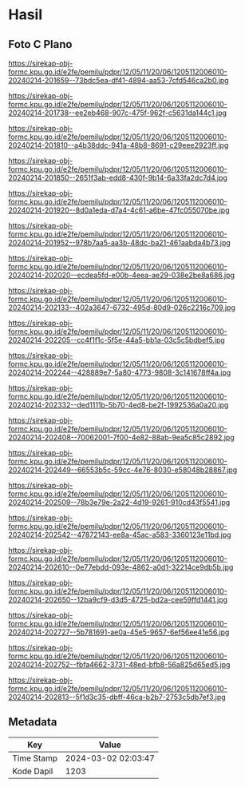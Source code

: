 # Hasil

## Foto C Plano

https://sirekap-obj-formc.kpu.go.id/e2fe/pemilu/pdpr/12/05/11/20/06/1205112006010-20240214-201659--73bdc5ea-df41-4894-aa53-7cfd546ca2b0.jpg

https://sirekap-obj-formc.kpu.go.id/e2fe/pemilu/pdpr/12/05/11/20/06/1205112006010-20240214-201738--ee2eb468-907c-475f-962f-c5631da144c1.jpg

https://sirekap-obj-formc.kpu.go.id/e2fe/pemilu/pdpr/12/05/11/20/06/1205112006010-20240214-201810--a4b38ddc-941a-48b8-8691-c29eee2923ff.jpg

https://sirekap-obj-formc.kpu.go.id/e2fe/pemilu/pdpr/12/05/11/20/06/1205112006010-20240214-201850--2651f3ab-edd8-430f-9b14-6a33fa2dc7d4.jpg

https://sirekap-obj-formc.kpu.go.id/e2fe/pemilu/pdpr/12/05/11/20/06/1205112006010-20240214-201920--8d0a1eda-d7a4-4c61-a6be-47fc055070be.jpg

https://sirekap-obj-formc.kpu.go.id/e2fe/pemilu/pdpr/12/05/11/20/06/1205112006010-20240214-201952--978b7aa5-aa3b-48dc-ba21-461aabda4b73.jpg

https://sirekap-obj-formc.kpu.go.id/e2fe/pemilu/pdpr/12/05/11/20/06/1205112006010-20240214-202020--ecdea5fd-e00b-4eea-ae29-038e2be8a686.jpg

https://sirekap-obj-formc.kpu.go.id/e2fe/pemilu/pdpr/12/05/11/20/06/1205112006010-20240214-202133--402a3647-6732-495d-80d9-026c2216c709.jpg

https://sirekap-obj-formc.kpu.go.id/e2fe/pemilu/pdpr/12/05/11/20/06/1205112006010-20240214-202205--cc4f1f1c-5f5e-44a5-bb1a-03c5c5bdbef5.jpg

https://sirekap-obj-formc.kpu.go.id/e2fe/pemilu/pdpr/12/05/11/20/06/1205112006010-20240214-202244--428889e7-5a80-4773-9808-3c141678ff4a.jpg

https://sirekap-obj-formc.kpu.go.id/e2fe/pemilu/pdpr/12/05/11/20/06/1205112006010-20240214-202332--ded1111b-5b70-4ed8-be2f-1992536a0a20.jpg

https://sirekap-obj-formc.kpu.go.id/e2fe/pemilu/pdpr/12/05/11/20/06/1205112006010-20240214-202408--70062001-7f00-4e82-88ab-9ea5c85c2892.jpg

https://sirekap-obj-formc.kpu.go.id/e2fe/pemilu/pdpr/12/05/11/20/06/1205112006010-20240214-202449--66553b5c-59cc-4e76-8030-e58048b28867.jpg

https://sirekap-obj-formc.kpu.go.id/e2fe/pemilu/pdpr/12/05/11/20/06/1205112006010-20240214-202509--78b3e79e-2a22-4d19-9261-910cd43f5541.jpg

https://sirekap-obj-formc.kpu.go.id/e2fe/pemilu/pdpr/12/05/11/20/06/1205112006010-20240214-202542--47872143-ee8a-45ac-a583-3360123e11bd.jpg

https://sirekap-obj-formc.kpu.go.id/e2fe/pemilu/pdpr/12/05/11/20/06/1205112006010-20240214-202610--0e77ebdd-093e-4862-a0d1-32214ce9db5b.jpg

https://sirekap-obj-formc.kpu.go.id/e2fe/pemilu/pdpr/12/05/11/20/06/1205112006010-20240214-202650--12ba9cf9-d3d5-4725-bd2a-cee59ffd1441.jpg

https://sirekap-obj-formc.kpu.go.id/e2fe/pemilu/pdpr/12/05/11/20/06/1205112006010-20240214-202727--5b781691-ae0a-45e5-9657-6ef56ee41e56.jpg

https://sirekap-obj-formc.kpu.go.id/e2fe/pemilu/pdpr/12/05/11/20/06/1205112006010-20240214-202752--fbfa4662-3731-48ed-bfb8-56a825d65ed5.jpg

https://sirekap-obj-formc.kpu.go.id/e2fe/pemilu/pdpr/12/05/11/20/06/1205112006010-20240214-202813--5f1d3c35-dbff-46ca-b2b7-2753c5db7ef3.jpg


## Metadata

| Key        | Value               |
| ---------- | ------------------- |
| Time Stamp | 2024-03-02 02:03:47 |
| Kode Dapil | 1203                |



